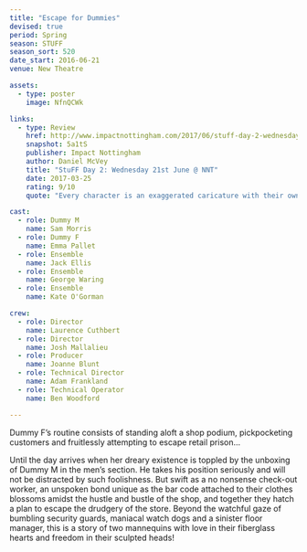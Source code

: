 ```yaml
---
title: "Escape for Dummies"
devised: true 
period: Spring
season: STUFF
season_sort: 520
date_start: 2016-06-21
venue: New Theatre 

assets:
  - type: poster
    image: NfnQCWk

links:
  - type: Review
    href: http://www.impactnottingham.com/2017/06/stuff-day-2-wednesday-21st-june-nnt/
    snapshot: 5a1tS
    publisher: Impact Nottingham
    author: Daniel McVey 
    title: "StuFF Day 2: Wednesday 21st June @ NNT"
    date: 2017-03-25
    rating: 9/10
    quote: "Every character is an exaggerated caricature with their own hilarious idiosyncrasies, with even the minor characters making the audience roar with laughter."

cast:
  - role: Dummy M
    name: Sam Morris 
  - role: Dummy F
    name: Emma Pallet
  - role: Ensemble
    name: Jack Ellis 
  - role: Ensemble
    name: George Waring
  - role: Ensemble
    name: Kate O'Gorman

crew:
  - role: Director
    name: Laurence Cuthbert
  - role: Director
    name: Josh Mallalieu
  - role: Producer
    name: Joanne Blunt
  - role: Technical Director
    name: Adam Frankland
  - role: Technical Operator
    name: Ben Woodford

---
```


Dummy F’s routine consists of standing aloft a shop podium, pickpocketing customers and fruitlessly attempting to escape retail prison... 

Until the day arrives when her dreary existence is toppled by the unboxing of Dummy M in the men’s section. He takes his position seriously and will not be distracted by such foolishness. But swift as a no nonsense check-out worker, an unspoken bond unique as the bar code attached to their clothes blossoms amidst the hustle and bustle of the shop, and together they hatch a plan to escape the drudgery of the store. Beyond the watchful gaze of bumbling security guards, maniacal watch dogs and a sinister floor manager, this is a story of two mannequins with love in their fiberglass hearts and freedom in their sculpted heads!